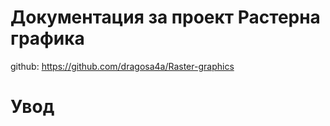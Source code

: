 # Документация за проект Растерна графика
github: https://github.com/dragosa4a/Raster-graphics

# Увод 
